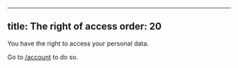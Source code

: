 ***

title: The right of access
order: 20
---------

You have the right to access your personal data.

Go to [/account](/account/) to do so.

